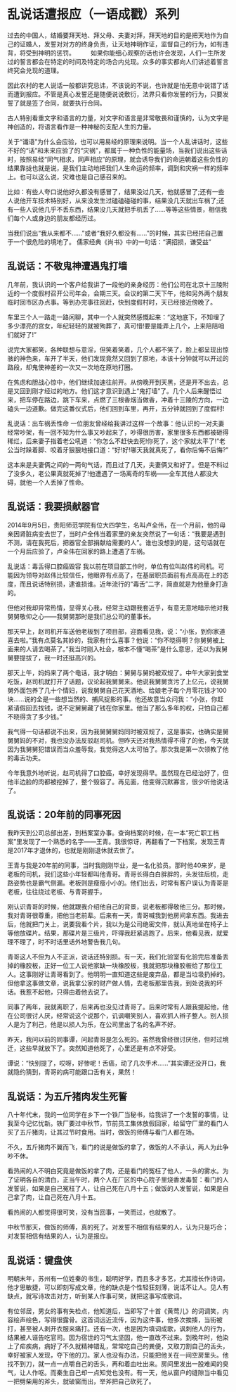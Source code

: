 # 乱说话遭报应（一语成戳）系列

过去的中国人，结婚要拜天地、拜父母、夫妻对拜，拜天地的目的是把天地作为自己的证婚人，发誓对对方的终身负责，让天地神明作证，监督自己的行为，如有违背，将受到神明的惩罚。 　　 如果你能细心观察的话也许会发现，人们一生所发过的誓言都会在特定的时间及特定的场合内兑现。众多的事实都向人们讲述着誓言终究会兑现的道理。

因此农村的老人说话一般都讲究忌讳，不该说的不说，也许就是怕无意中说错了话而遭到报应。不管是真心发誓还是随便说说敷衍，法界只看你发誓的行为，只要发誓了就是签了合同，就要执行合同。

古人特别看重文字和语言的力量，对文字和语言是非常敬畏和谨慎的，认为文字是神创造的，将语言看作是一种神秘的支配人生的力量。

关于“谶语”为什么会应验，也可以用易经的原理来说明。当一个人乱讲话时，这些不好的“话”和未来应验了的“灾祸”，都属于一种负性的能量场，当我们说出这些话时，按照易经“同气相求，同声相应”的原理，就会诱导我们的命运朝着这些负性的结果靠拢也就是说，是我们主动地把我们人生命运的频率，调到和灾祸一样的频率上。也可以这么说，灾难也是自己感召来的。

比如：有些人夸口说他好久都没有感冒了，结果没过几天，他就感冒了;还有一些人说他开车技术特别好，从来没发生过磕磕碰碰的事，结果没几天就出车祸了;还有一些人说他几乎不丢东西，结果没几天就把手机丢了……等等这些情景，相信我们每个人或身边的朋友都经历过。

当我们说出“我从来都不……”或者“我好久都没有……”的时候，其实已经把自己置于一个很危险的境地了。 儒家经典《尚书》中的一句话：“满招损，谦受益”

## 乱说话：不敬鬼神遭遇鬼打墙
几年前，我认识的一个客户给我讲了一段他的亲身经历：他们公司在北京十三陵附近的一个度假村召开公司年会，会期三天。会议的第二天下午，他和另外两个朋友临时回市区办点事。等到办完事往回赶，快到度假村时，天已经接近傍晚了。

车里三个人一路走一路闲聊，其中一个人就突然感慨起来：“这地底下，不知埋了多少漂亮的宫女，年纪轻轻的就被殉葬了，真可惜!要是能弄上几个，上来陪陪咱们就好了!”

说完大家都笑，各种联想与意淫，但笑着笑着，几个人都不笑了，脸上都呈现出惊骇的神色来，车开了半天，他们发现竟然又回到了原地，本该十分钟就可以开过的路段，却鬼使神差的一次又一次地在原地打圈。

在焦虑和胆战心惊中，他们继续加速往前开。从傍晚开到天黑，还是开不出去，总是又回到刚才经过的地方。他们这才意识到遇上“鬼打墙”了。几个人后来醒悟过来，把车停在路边，跳下车来，点燃了三根香烟当做香，冲着十三陵的方向，一边磕头一边道歉。做完这番仪式后，他们回到车里，再开，五分钟就回到了度假村!

乱说话：出车祸丢性命 一位朋友曾经给我讲过这样一个故事：他认识的一对夫妻经常吵架，有一回不知为什么事又吵起来了，吵得很历害，家里很多东西都被砸得稀烂，后来妻子指着老公吼道：“你怎么不赶快去死!你死了，这个家就太平了!”老公当时跺着脚、咬着牙狠狠地接口道：“好!好!哪天我就真死了，看你后悔不后悔?”

这本来是夫妻俩之间的一两句气话，而且过了几天，夫妻俩又和好了。但是不料过了没多久，老公果真就死掉了!他遭遇了一场离奇的车祸——全车其他人都没大碍，就他一个人丢掉了性命。

## 乱说话：我要损献器官
2014年9月5日，贵阳师范学院有位大四学生，名叫卢全伟，在一个月前，他的母亲因肾脏病变去世了，当时卢全伟当着家里的亲友突然说了一句话：“我要是遇到不测，请在我死后，把器官全部捐献给需要的人”。谁也没想到的是，这句话就在一个月后应验了，卢全伟在回家的路上遭遇了车祸。

乱说话：毒舌得口腔癌毁容
我以前在项目部工作时，单位有位叫赵伟的司机。可能因为领导对赵伟比较信任，他眼界有点高了，在基层职员面前有点高高在上的态度，而且说话特别损，逮谁损谁。近年流行的“毒舌”二字，简直就是为他量身打造的。

但他对我却异常热情，显得关心我，经常主动跟我套近乎，有意无意地暗示他对我舅舅敬仰之心——我舅舅那时是我们总公司的董事长。

那天早上，赵司机开车送他老板到了项目部，迎面看见我，说：“小张，到你家道喜去啦。”我有点莫名其妙的，我家有什么喜事？他说：“你不晓得啊？你舅舅被上面来的人请去喝茶了。”我当时刚入社会，根本不懂“喝茶”是什么意思，还以为我舅舅要提拔了，我一时还挺高兴的。

那天上午，妈妈来了两个电话，我才明白：舅舅与舅妈被双规了。中午大家到食堂吃饭，赵司机就打开了话题，议论起我舅舅来。他说我舅舅贪污了上亿元，说我舅舅外面包养了几十个情妇，说我舅舅自己花天酒地、给娘老子每个月零花钱才100块……说的全是一些想当然的、捕风捉影的事。他还故意当众问我：“小张，你赶紧请假回去找钱，说不定舅舅藏了钱在你家里。他当了那么多年的权，只怕自己都不晓得贪了多少钱。”

我气得一句话都说不出来，因为我舅舅舅妈同时被双规了，这是事实，也确实是舅舅舅妈的不对，我也没办法反驳赵司机。但昨天还对我热情得不得了的他，今天就因为我舅舅犯错误而当众羞辱我，我觉得这人太可怕了。那次我是第一次领教了他的毒舌功夫。

今年我意外地听说，赵司机得了口腔癌，幸好发现得早。虽然现在已经治好了，但他半边脸的肉都被挖掉了，整个毁容了。再见面，他变得沉默寡言，很少听他说话了。

## 乱说话：20年前的同事死因
我昨天到公司总部出差，到档案室办事。查询档案的时候，在一本“死亡职工档案”里发现了一个熟悉的名字——王青。我很惊讶，再翻看了一下档案，发现王青是2017年才退休的，也就是刚刚退休就去世了。

王青与我是20年前的同事，当时我刚刚毕业，是一名化验员。那时他40来岁，是老板的司机，我们这些小年轻都叫他青哥。青哥长得白白胖胖的，头发往后梳，走路姿势也是霸气侧漏。老板则是瘦瘦小小的。他们出去，时常有客户误认为青哥是老板，往往绕过老板、与青哥握手。

刚认识青哥的时候，他就跟我介绍他自己的背景，说老板都得敬他三分。那时候，我对青哥很尊重，把他当老前辈。后来有一天，青哥喊我到他房间拿东西。我进去后，他就把门关上，说要我看个片，我以为是公司绝密文件，就认真地坐在椅子上等他放碟片。结果，那碟片是三级片，吓得我赶紧逃跑了。后来，他看见我，就爱理不理了，时不时话里话外地警告我几句。

青哥这人不但为人不正派，说话还特别损。有一天，我们化验室有化验完后准备丢掉的橡胶板，正好一位工人说他家缺一块橡胶板，我就把那块橡胶板给了那位工人。这事刚好让青哥看到了。他明明一直知道这些是废弃品，都是当垃圾扔掉的。但他拿这事做文章，说我拿公家的财产做人情，去老板那里告我，到处说我的坏话。我惹不起他，只得由着他去说了。

同事了两年，我就离职了，后来再也没见过青哥了。后来时常有人跟我提起他，他在公司很讨人厌，经常说这个说那个，讥讽嘲笑别人，喜欢抓人辫子整人。别人损人是为了利己，他是以损人为乐，在公司里出了名的名声不好。

昨天，我问以前的同事谭，问起青哥是怎么死的。虽然我曾经很讨厌他，但时过境迁，这些早就放下了。突然知道他死了，心里还是有点不好受。

谭说：“快别提了，哎呀，好惨呢！舌癌，动了几次手术……”其实谭还没开口，我就隐约猜到，青哥的病可能跟口舌有关，果然！

## 乱说话：为五斤猪肉发生死誓
八十年代末，我的一位同学在乡下一个铁厂当秘书，给我讲了一个发誓的事情，让我至今记忆忧新。铁厂要过中秋节，节前员工集体放假回家，给留守厂里的看门人买了五斤猪肉，让其过节时食用。当时，做饭的师傅与看门人都在场。

不久，五斤猪肉不翼而飞，看门的说是做饭的拿了，做饭的人不承认，两人为此争吵不休。

看热闹的人不明白究竟是做饭的拿了肉，还是看门的冤枉了他人，一头的雾水。为了证明各自的清白，正当午时，两个人在厂区的中心院子里烧香发毒誓：看门的人发誓说，如果是自己冤枉了人，让自己死在八月十五；做饭的人发誓说，如果是自己拿了肉，让自己死在八月十五。

看热闹的人都觉得很可笑，没有当回事，一笑而过，也就散了。

中秋节那天，做饭的师傅，真的死了。对发誓不相信有结果的人，认为只是巧合；对发誓相信有结果的人，认为是报应。

## 乱说话：键盘侠
明朝末年，苏州有一位姓秦的书生，聪明好学，而且多才多艺，尤其擅长作诗词，他才思敏捷，可以即刻写成文章，他的缺点是个性轻狂刻薄，说话不让人。见人有缺点，就写诗攻击对方，听到某人作事可笑，就把这事写成歌词。

有位邻居，男女的事有失检点，他知道后，当即写了十首《黄莺儿》的词调笑，内容绘声绘色，写得很露骨。这首词远近流传，因为这件事，他多次挨揍，当街被打，甚至被人剥开衣服来痛打。还有一次，也是因为填词成歌，讽刺他人的行为，结果被人诬告吃官司。因为宿世的习气太坚固，他一直改不过来。到晚年时，他染上了疟疾病，病好了不久就精神错乱，常常吃自己的粪便，又取刀割自己的舌头，幸好被家人发现，夺下他的刀。家人也没有办法，只能把他关在一间空房里头。他找不到刀，就一点一点嚼自己的舌头，再和着血吐出来。房间里发出一股难闻的臭气，让人作呕。而秦生自己却一点知觉也没有。有一天，他从窗户的缝隙当中看见一把劈柴用的斧头，就破窗而出，举斧把自己砍死了。
